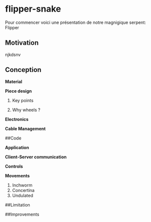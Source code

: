 # flipper-snake
Pour commencer voici une présentation de notre magnigique serpent: Flipper
## Motivation 
 njkdsnv
## Conception

  **Material**

  **Piece design**

  1. Key points

  2. Why wheels ?

  **Electronics**

  **Cable Management**
  
 ##Code

  **Application**

  **Client-Server communication**

  **Controls**

  **Movements**
  1. Inchworm
  2. Concertina
  3. Undulated

##Limitation

##Improvements

